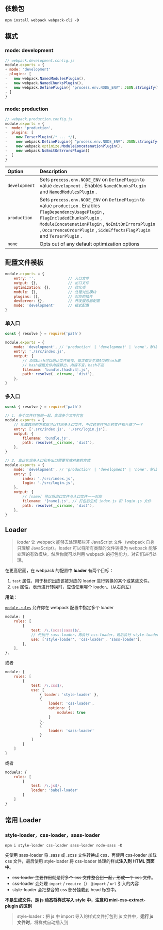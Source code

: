 

## 依赖包

```shell
npm install webpack webpack-cli -D
```



## 模式

### mode: development

```js
// webpack.development.config.js
module.exports = {
+ mode: 'development'
- plugins: [
-   new webpack.NamedModulesPlugin(),
-	new webpack.NamedChunksPlugin(),
-   new webpack.DefinePlugin({ "process.env.NODE_ENV": JSON.stringify("development") }),
- ]
}
```

### mode: production

```js
// webpack.production.config.js
module.exports = {
+  mode: 'production',
-  plugins: [
-    new TerserPlugin(/* ... */),
-    new webpack.DefinePlugin({ "process.env.NODE_ENV": JSON.stringify("production") }),
-    new webpack.optimize.ModuleConcatenationPlugin(),
-    new webpack.NoEmitOnErrorsPlugin()
-  ]
}
```

| Option        | Description                                                  |
| :------------ | :----------------------------------------------------------- |
| `development` | Sets `process.env.NODE_ENV` on `DefinePlugin` to value `development` . Enables `NamedChunksPlugin` and `NamedModulesPlugin` . |
| `production`  | Sets `process.env.NODE_ENV` on `DefinePlugin` to value `production` . Enables `FlagDependencyUsagePlugin` , `FlagIncludedChunksPlugin` , `ModuleConcatenationPlugin` , `NoEmitOnErrorsPlugin` , `OccurrenceOrderPlugin` , `SideEffectsFlagPlugin` and `TerserPlugin` . |
| `none`        | Opts out of any default optimization options                 |



## 配置文件模板

```js
module.exports = {
    entry: '',               // 入口文件
    output: {},              // 出口文件
    optimization: {},		 // 优化项
    module: {},              // 处理对应模块
    plugins: [],             // 对应的插件
    devServer: {},           // 开发服务器配置
    mode: 'development'      // 模式配置
}
```

### 单入口

```js
const { resolve } = require('path')

module.exports = {
    mode: 'development', // 'production' | 'development' | 'none'，默认 production
    entry: './src/index.js',
    output: {
        // 添加hash可以防止文件缓存，每次都会生成4位的hash串
        // hash根据文件内容算出，内容不变，hash不变
        filename: 'bundle.[hash:4].js',
        path: resolve(__dirname, 'dist'),
    }, 
}
```

### 多入口

```js
const { resolve } = require('path')

// 1. 多个文件打包到一起，实现多个文件打包
module.exports = {
    // 写成数组的方式就可以打出多入口文件，不过这里打包后的文件都合成了一个
    entry: ['.src/index.js', './src/login.js'],
    output: {
        filename: 'bundle.js',
        path: resolve(__dirname, 'dist'),
    },
}

// 2. 真正实现多入口和多出口需要写成对象的方式
module.exports = {
    mode: 'development', // 'production' | 'development' | 'none'，默认 production
    entry: {
        index: './src/index.js',
        login: './src/login.js',
    },
    output: {
        // [name] 可以将出口文件与入口文件一一对应
        filename: '[name].js', // 打包后生成 index.js 和 login.js 文件
        path: resolve(__dirname, 'dist'),
    },
}
```



## Loader

> *loader* 让 webpack 能够去处理那些非 JavaScript 文件（webpack 自身只理解 JavaScript）。loader 可以将所有类型的文件转换为 webpack 能够处理的有效模块，然后你就可以利用 webpack 的打包能力，对它们进行处理。

在更高层面，在 webpack 的配置中 **loader** 有两个目标：

1. `test` 属性，用于标识出应该被对应的 loader 进行转换的某个或某些文件。
2. `use` 属性，表示进行转换时，应该使用哪个 loader。（从右向左）

**用法**：

[`module.rules`](https://www.webpackjs.com/configuration/module/#module-rules) 允许你在 webpack 配置中指定多个 loader

```js
module: {
    rules: [
        {
            test: /\.(scss|sass)$/,
            // 先执行 sass-loader，再执行 css-loader，最后执行 style-loader
            use: ['style-loader', 'css-loader', 'sass-loader'],
        },
    ],
},
```

或者

```js
module: {
    rules: [
        {
            test: /\.css$/,
            use: [
                { loader: 'style-loader' },
                {
                    loader: 'css-loader',
                    options: {
                        modules: true
                    }
                },
                {
                    loader: 'sass-loader'
                }
            ]
        }
    ]
}
```

或者

```js
moduels: {
    rules: [
        {
            test: /\.js$/,
        	loader: 'babel-loader'
        }
    ]
}
```



## 常用 Loader

### style-loader，css-loader，sass-loader

```shell
npm i style-loader css-loader sass-loader node-sass -D
```

先使用 sass-loader 将 .sass 或 .scss 文件转换成 css，再使用 css-loader 加载 css 文件，最后使用 style-loader 将 css-loader 处理的样式**注入到 HTML 页面中**。

- ~~css-loader 主要作用就是将多个 css 文件整合到一起，形成一个 css 文件~~。
- css-loader 会处理 `import` / `require`（） `@import` / `url` 引入的内容
- style-loader 会把整合的 css 部分挂载到 head 标签中。

**不是生成文件，是 js 动态将样式写入 style 中，注意和 mini-css-extract-plugin 的区别**

> style-loader：把 js 中 import 导入的样式文件打包到 js 文件中，**运行 js 文件时**，将样式自动插入到<style>标签中。
>
> css-loader会处理 `import` / `require`（） `@import` / `url` 引入的内容
>
> style-loader 是通过一个JS脚本创建一个style标签，里面包含一些样式。style-loader是不能单独使用的，应为它并不负责解析 css 之前的依赖关系，每个loader的功能都是单一的，各自拆分独立。

```js
module: {
    rules: [
        {
            test: /\.css$/, // 解析css
            use: ['style-loader', 'css-loader', 'sass-loader'], // 从右向左解析
        },
    ],
},
```

### file-loader，url-loader

```shell
npm i file-loader url-loader -D
```

在入口文件中引入图片 `import ajpg from './a.jpg'` 或者 import 进的样式中包含图片，需通过 file-loader 或者 url-loader 来解析，否则或报错 `You may need an appropriate loader to handle this file type ...`

```js
module: {
    rules: [
        {
            test: /\.(png|jpg|gif)$/,
            use: [
                {
                    loader: 'file-loader',
                    options: { // 默认文件，dist文件夹下
                        name: '[name].[hash].[ext]', // ext 图片后缀
                        outputPath: 'images/',
                    }
                },
            ],
        },
    ],
},
```

- **file-loader** 用来解析 js 或 css 中的图片，在打包时一定会生成单独的文件

- **url-loader** （url-loader 内部依赖于 file-loader）除了可以做 file-loader 能做的事情，还可以通过配置规则将一定范围大小的图片打包成 base64 的字符串，放到打包好的 js 中，而不是单独生成一个图片文件，从而较少 http 请求。**当图片大于配置范围时，会调用 file-loader 来解析，所以使用 url-loader 必须也要安装 file-loader 依赖** `npm i file-loader url-loader -D`

```js
module: {
    rules: [
        {
            test: /\.(png|jpg|gif)$/,
            use: [
                {
                    loader: 'url-loader',
                    options: {
                        name: '[name].[hash].[ext]', // ext 图片后缀
                        outputPath: 'images/',
                        limit: 8192, // 小于8k的图片自动转成base64格式，并且不会存在实体图片
                    },
                },
            ],
        },
    ]
}
```

url-loader 默认将所有图片打包成 base64，若图片太大，打包后的 js 就会很大，所以最好设定好 limit。

字体图标和 svg 图片都可以通过 file-loader 或 url-loader 来解析

```js
module: {
    rules: [
        {
            test: /\.(eot|ttf|woff|svg)$/,
            use: 'file-loader' // 或者 url-loader
        }
    ]
}
```

### html-withimg-loader

```shell
npm i html-withimg-loader -D
```

> file-loader，url-loader 可处理 js 和 import 进的 css (区别去 html 中手动引入的 css) 中的图片
>
> 页面中使用的 img 标签引用的图片地址需要 html-withimg-loader 来帮我们处理

```js
module: {
    rules: [
        {
            test: /\.(htm|html)$/,
            use: 'html-withimg-loader',
        },
    ]
}
```

若打包后的 img 标签不正确 `<img src={"default":"images/b.740fd71e606c553b4cc043b5f9f51895.jpg"} alt="" />`，需在处理图片的 file-loader 或 url-loader 里增加选项 esModule: false

> file-loader 新版本默认使用了 esModule 语法，造成了引用图片文件时的方式和以前的版本不一样

所以：

```js
module: {
    rules: [
        {
            test: /\.(png|jpg|gif)$/,
            use: [
                {
                    loader: 'url-loader',
                    options: {
                        name: '[name].[hash].[ext]', // ext 图片后缀
                        outputPath: 'images/',
                        limit: 8192, // 小于8k的图片自动转成base64格式，并且不会存在实体图片
                        esModule: false,
                    },
                },
            ],
        },
        {
            test: /\.(htm|html)$/,
            use: 'html-withimg-loader',
        },
    ]
}
```

### postcss-loader，autoprefixer

```sh
npm i postcss-loader autoprefixer -D
```

> 通过 postcss 中的 autoprefixer 可以实现将 CSS3 中的一些需要兼容写法的属性添加相应的前缀，这样省去我们不少的时间

在 webpack.config.js 同级下创建文件 postcss.config.js

```js
// postcss.config.js
module.exports = {
  plugins: [require('autoprefixer')], // 引用该插件即可了
}
```

```js
// webpack.config.js
module: {
    rules: [
        {
            test: /\.css$/, // 解析css
            // use: ['style-loader', 'css-loader', 'sass-loader'], // 从右向左解析
            // 使用 mini-css-extract-plugin 后，就不用 style-loader
            use: [
                {
                    loader: MiniCssExtractPlugin.loader,
                },
                'css-loader',
                'postcss-loader',
                'sass-loader',
            ],
        },
    ]
}
```

若打包时报错 `PostCSS plugin autoprefixer requires PostCSS 8`，降级 autoprefixer: ^9.8.6

```shell
npm uninstall autoprefixer -D
npm i autoprefixer@9.8.6 -D
```

### babel

> **Babel 是一个 JavaScript 编译器**
>
> Babel 是一个工具链，主要用于将 ECMAScript 2015+ 版本的代码转换为向后兼容的 JavaScript 语法，以便能够运行在当前和旧版本的浏览器或其他环境中。
>
> @babel/polyfill 解决了低版本浏览器无法实现的一些es6语法,使用polyfill自己来实现
>
> 自己生成第三方库或者时UI时,使用`@babel/plugin-transform-runtime`,它作用是将 helper 和 polyfill 都改为从一个统一的地方引入，并且引入的对象和全局变量是完全隔离的,避免了全局的污染

方法一：

```shell
npm i babel-loader @babel/core @babel/preset-env @babel/plugin-transform-runtime -D
npm i @babel/runtime -S
## @babel/plugin-transform-runtime 依赖于 @babel/runtime
```

```js
// .babelrc
{
    "presets": [
        "@babel/preset-env"
    ],
    "plugins": [
        "@babel/plugin-transform-runtime"
    ]
}

// webpack.config.js
moduels: {
    rules: [
        {
            test: /\.js$/,
        	loader: 'babel-loader'
        }
    ]
}
```

方法二：

```shell
npm i @babel/core babel-loader @babel/preset-env -D
```

```js
module: {
    rules: [
        {
            test:/\.js$/,
            use: {
                loader: 'babel-loader',
                // 配置选项里的presets
                // 包含ES6还有之后的版本和那些仅仅是草案的内容
                options: {
                    presets: ['@babel/preset-env']
                }
            }
            include: /src/,          // 只转化src目录下的js
            exclude: /node_modules/  // 排除掉node_modules，优化打包速度
        }
    ]
}
```



## 常用 Plugin

### html-webpack-plugin

> 基于 html 模板生成打包后的 html 文件

```shell
npm i html-webpack-plugin -D
```

```js
const { resolve } = require('path')
const HtmlWebpackPlugin = require('html-webpack-plugin')

// 单入口
plugins: [
    new HtmlWebpackPlugin({
        template: resolve(__dirname, 'src/index.html'),
        filename: 'index.html',
        hash: true, // 会在打包好的bundle.js后面加上完整hash串(bundle.js?xxxxxxxxxx)
    })
]

// 多入口
plugins: [
    new HtmlWebpackPlugin({
        template: './src/index.html',
        filename: 'index.html',
        chunks: ['index'], // 对应关系,index.js对应的是index.html
    }),
    new HtmlWebpackPlugin({
        template: './src/login.html',
        filename: 'login.html',
        chunks: ['login'], // 对应关系,login.js对应的是login.html
    }),
],
```

### webpack-dev-server

> 热编译，热刷新 HMR（HotModuleReplacement）

```shell
npm i webpack-dev-server -D
```

```js
const webpack = require('webpack')

{
    //  可选，如果打包路径不是 dist 可在此修改
    devServer: {
        contentBase: './dist',
        host: 'localhost',      // 默认是localhost
        port: 3000,             // 端口
        open: true,             // 自动打开浏览器
        hot: true,              // 开启热更新
        compress: true, 		//是否启用 gzip 压缩
        
        quiet: false, //默认不启用
        inline: true, //默认开启 inline 模式，如果设置为false,开启 iframe 模式
        stats: "errors-only", //终端仅打印 error
        overlay: false, //默认不启用
        clientLogLevel: "silent", //日志等级
    },

    plugins: [
        // 热更新，热更新不是刷新
        new webpack.HotModuleReplacementPlugin()
    ]
}

// 此时还没完虽然配置了插件和开启了热更新，但实际上并不会生效
// 还需要在主要的js文件里写入下面这段代码
// index.js
if (module.hot) {
    // 实现热更新，只重新加载修改过的文件，不会刷新整个页面
    module.hot.accept();
}

// package.json
"scripts": {
    "hot": "webpack-dev-server"
},
```

`webpack --watch` 可以监听文件变化，热编译，但无法刷新页面（热刷新）

### clean-webpack-plugin

> 清除构建文件夹（dist）

```js
plugins: [
    new CleanWebpackPlugin(),
],
```

### copy-webpack-plugin

> 复制静态资源文件

```js
plugins: [
    new CopyWebpackPlugin([
        // {output}/file.txt
        { from: 'from/file.txt' },

        // equivalent
        'from/file.txt',

        // {output}/to/file.txt
        { from: 'from/file.txt', to: 'to/file.txt' },

        // {output}/to/directory/file.txt
        { from: 'from/file.txt', to: 'to/directory' },

        // Copy directory contents to {output}/
        { from: 'from/directory' },

        // Copy directory contents to {output}/to/directory/
        { from: 'from/directory', to: 'to/directory' },

        // Copy glob results to /absolute/path/
        { from: 'from/directory/**/*', to: '/absolute/path' },

        // Copy glob results (with dot files) to /absolute/path/
        {
            from: {
                glob:'from/directory/**/*',
                dot: true
            },
            to: '/absolute/path'
        },

        // Copy glob results, relative to context
        {
            context: 'from/directory',
            from: '**/*',
            to: '/absolute/path'
        },

        // {output}/file/without/extension
        {
            from: 'path/to/file.txt',
            to: 'file/without/extension',
            toType: 'file'
        },

        // {output}/directory/with/extension.ext/file.txt
        {
            from: 'path/to/file.txt',
            to: 'directory/with/extension.ext',
            toType: 'dir'
        }
    ], {
        ignore: [
            // Doesn't copy any files with a txt extension    
            '*.txt',

            // Doesn't copy any file, even if they start with a dot
            '**/*',

            // Doesn't copy any file, except if they start with a dot
            { glob: '**/*', dot: false }
        ],

        // By default, we only copy modified files during
        // a watch or webpack-dev-server build. Setting this
        // to `true` copies all files.
        copyUnmodified: true
    })
]
```

### mini-css-extract-plugin

> 将 CSS 提取为独立的文件的插件，对每个包含 css 的 js 文件都会创建一个 CSS 文件，支持按需加载 css 和 sourceMap
>
> extract-text-webpack-plugin 已不推荐使用

- **style-loader**：把 js 中 import 导入的样式文件打包到 js 文件中，***运行 js 文件时***，将样式自动插入到 <style> 标签中。

- **mini-css-extract-plugin**：把 js 中 import 导入的样式文件，单独打包成一个 css 文件，结合 html-webpack-plugin，***以 link 的形式插入到 html 文件中***。
  **注**：此插件不支持HMR，若修改了样式文件，是不能即时在浏览器中显示出来的，需要手动刷新页面。

如果使用了 `mini-css-extract-plugin` 插件，就可以不用 style-loader 了

```js
const MiniCssExtractPlugin = require('mini-css-extract-plugin')

module: {
    rules: [
      {
        test: /\.css$/, // 解析css
        // use: ['style-loader', 'css-loader', 'sass-loader'], // 从右向左解析
        // 使用 mini-css-extract-plugin 后，就不用 style-loader
        use: [
          {
            loader: MiniCssExtractPlugin.loader,
          },
          'css-loader',
          'sass-loader',
        ],
      },
    ],
  },
  plugins: [
    new MiniCssExtractPlugin({
      filename: '[name].css', // 多入口文件时，[name] 和 output [name] 一样，单入口文件，若不设置固定名，则默认为 main.css
    })
  ],
```

### optimize-css-assets-webpack-plugin

> 压缩 CSS

```js
const OptimizeCssAssetsPlugin = require('optimize-css-assets-webpack-plugin')

module.exports = {
    optimization: {
        minimize: true,
        minimizer: [
        	new OptimizeCssAssetsPlugin()
        ],
    },
}
```

### terser-webpack-plugin

```shell
npm i terser-webpack-plugin -D
```

> 压缩混淆 js，uglifyjs-js-webpack-plugin 不支持 es6 语法；mode: production 时已经默认开启此项，内置依赖

```js
const TerserPlugin = require('terser-webpack-plugin')

module.exports = {
    optimization: {
        minimize: true,
        minimizer: [
            new TerserPlugin()
        ],
    },
}

// 属性
new TerserPlugin({
    test: /\.js(\?.*)?$/i,
    terserOptions: {
        ecma: undefined,
        parse: {},
        compress: {},
        mangle: true, // 混淆， Note `mangle.properties` is `false` by default.
        module: false,
        output: null,
        toplevel: false,
        nameCache: null,
        ie8: false,
        keep_classnames: undefined,
        keep_fnames: false,
        safari10: false,
    }
})
```



## resolve 解析

在 webpack 的配置中，resolve 我们常用来配置别名和省略后缀名

```js
module.exports = {
    resolve: {
        // 别名
        alias: {
            $: resolve(__dirname, 'src/jquery.js')
            '@': resolve(__dirname, 'src')
        },
        // 省略后缀
        extensions: ['.js', '.json', '.css'],
        modules: ['./src/components', 'node_modules'] //从左到右依次查找
        // 这样配置之后，我们 import Dialog from 'dialog'，会去寻找 ./src/components/dialog，不			再需要使用相对路径导入。如果在 ./src/components 下找不到的话，就会到 node_modules 下寻找。
    },
}
```

配置 `extensions`，我们就可以缺省文件后缀，在导入语句没带文件后缀时，会自动带上`extensions` 中配置的后缀后，去尝试访问文件是否存在，因此要将高频的后缀放在前面，并且数组不要太长，减少尝试次数。如果没有配置 `extensions`，默认只会找对对应的js文件。

如果配置了 `resolve.enforceExtension` 为 `true`，那么导入语句不能缺省文件后缀。

## 提取公共代码

> 只针对多入口，splitChunks 替代了之前 webpack3 的 common-chunk-plugin 插件

```js
module.exports = {
    optimization: {
        splitChunks: {
            cacheGroups: {
                common: { 
                    name: 'common', // 分离出的公共模块的名字，如果没写就默认是上一层的名字
                    chunks: 'all', // 在哪些js范围内寻找公共模块，可以是src下的文件里，也可以是node_modules中的js文件
                    minSize: 30, // 抽离出的包的最小体积，默认30kb
                    minChunks: 2, // 当前公共模块出现的最少次数，
                }
            },
            // 第三方库公共js
            vendor:{
                name: 'vendor',
                test:/[\\/]node_modules[\\/]/, // 在node_modules范围内进行匹配
                priority:10, // 优先级，先抽离公共的第三方库，再抽离业务代码，值越大优先级越高
                chunks:'all'
            }
        }
    }
}
```

全部属性

```js
module.exports = {
    optimization: {
        splitChunks: {
            chunks: 'async', // 必须三选一：'initial' | 'all'(推荐) | 'async'(默认)
            minSize: 30000, // 模块的最小体积，大于此才抽离,
            minChunks: 1, // 当前公共模块出现的最少次数
            maxAsyncRequests: 5, // 按需加载的最大并行请求数
            maxInitialRequests: 3, // 一个入口最大并行请求数
            automaticNameDelimiter: '~', // 文件名的连接符
            name: true, // 打包后的名称，可接受 function
            cacheGroup: {
                // 这里开始设置缓存的 chunks
                priority: 0, // 缓存组优先级
                vendor: {
                    // key
                    chunks: '',
                    test: '', // 正则规则验证，如果符合就提取 chunk
                    name: 'vendor', // 要缓存的分割出来的 chunk 名称
                    minSize: 30000,
                    minChunks: 1,
                    enforce: true,
                    maxAsyncRequests: 5,
                    maxInitialRequests: 3,
                    reuseExistingChunk: true, // 设置是否重用该 chunk
                },
            },
        },
    }
}
```

## webpack-merge

```shell
npm i webpack-merge -D
```

> 合并配置项

```js
// webpack.common.js
const commonConfig = {
    entry: {},
    output: {},
    module: {
        rule: []
    },
    plugins: []
}
module.exports = commomConfig

// webpack.dev.js
const devConfig = {
    mode: 'development',
    devtool: 'cheap-module-eval-source-map',
    debServer: {},
    plugins: []
}
module.exports = merge(commomConfig, devConfig)

// webpack.prod.js
const prodConfig = {
    mode: 'production',
    devtool: 'cheap-module-source-map',
    optimization: {},
    plugins: []
}
module.exports = merge(commomConfig, prodConfig)
```

## NPM Scripts

```json
{
    "name": "webpack-demo",
    "scripts": {
        "dev": "webpack-dev-server --config ./build/webpack.dev.js",
        "build": "webpack --config ./build/webpack.prod.js",
        "start": "npx webpack --config ./build/webpack.dev.js"
    },
}
```

## NODE_ENV

`process.env` 中默认并没有 `NODE_ENV`

为了兼容Windows和Mac，安装一下 `cross-env`

```shell
npm install cross-env -D
```

```js
{
    "scripts": {
        "dev": "cross-env NODE_ENV=development webpack",
        "build": "cross-env NODE_ENV=production webpack"
    }
}
```

## devtool

```js
//webpack.config.js
module.exports = {
    devtool: 'cheap-module-eval-source-map' //开发环境下使用
}
```

生产环境可以使用 `none` 或者是 `source-map`，使用 `source-map` 最终会单独打包出一个 `.map` 文件，我们可以根据报错信息和此 `map` 文件，进行错误解析，定位到源代码。

`source-map` 和 `hidden-source-map` 都会打包生成单独的 `.map` 文件，区别在于，`source-map` 会在打包出的js文件中增加一个引用注释，以便开发工具知道在哪里可以找到它。`hidden-source-map` 则不会在打包的js中增加引用注释。

但是我们一般不会直接将 `.map` 文件部署到CDN，因为会直接映射到源码，更希望将`.map` 文件传到错误解析系统，然后根据上报的错误信息，直接解析到出错的源码位置。



## ProvidePlugin 全局变量

> `ProvidePlugin` 的作用就是不需要 `import` 或 `require` 就可以在项目中到处使用

`ProvidePlugin` 是 `webpack` 的内置插件，使用方式如下：

```js
const webpack = require('webpack');
module.exports = {
    //...
    plugins: [
        new webpack.ProvidePlugin({
            React: 'react',
            Component: ['react', 'Component'],
            Vue: ['vue/dist/vue.esm.js', 'default'],
            $: 'jquery',
            _map: ['lodash', 'map']
        })
    ]
}
```

这样配置之后，你就可以在项目中随心所欲的使用 `$`、`_map`了，并且写 `React` 组件时，也不需要 `import` `React` 和 `Component` 了，如果你想的话，你还可以把 `React` 的 `Hooks` 都配置在这里。

另外呢，`Vue` 的配置后面多了一个 `default`，这是因为 `vue.esm.js` 中使用的是 `export default` 导出的，对于这种，必须要指定 `default`。`React` 使用的是 `module.exports` 导出的，因此不要写 `default`。

另外，就是如果你项目启动了 `eslint` 的话，记得修改下 `eslint` 的配置文件，增加以下配置：

```js
{
    "globals": {
        "React": true,
        "Vue": true,
        //....
    }
}
```

## externals

```js
module.exports = {
    // ...
    externals: {
        // key 是原库名，value 是自定义别名
        'vue': 'Vue',
        'jquery': 'jQuery'
    }
};
```

